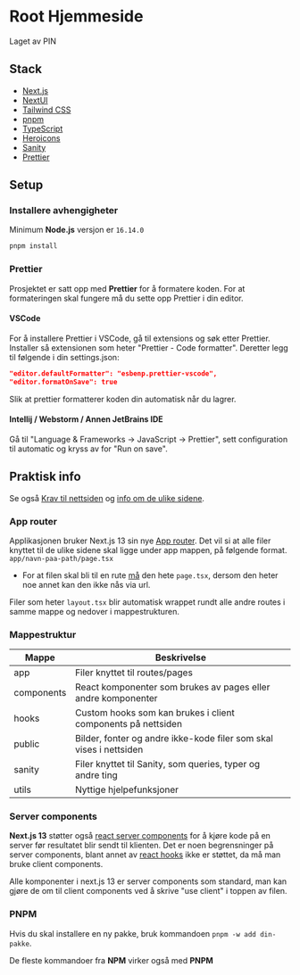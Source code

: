 # Root Hjemmeside

Laget av PIN

## Stack

-   [Next.js](https://nextjs.org/)
-   [NextUI](https://nextui.org/)
-   [Tailwind CSS](https://tailwindcss.com/)
-   [pnpm](https://pnpm.js.org/)
-   [TypeScript](https://www.typescriptlang.org/)
-   [Heroicons](https://heroicons.com/)
-   [Sanity](https://www.sanity.io/)
-   [Prettier](https://prettier.io/)

## Setup

### Installere avhengigheter

Minimum **Node.js** versjon er `16.14.0`

```bash
pnpm install
```

### Prettier

Prosjektet er satt opp med **Prettier** for å formatere koden.
For at formateringen skal fungere må du sette opp Prettier i din editor.

#### VSCode

For å installere Prettier i VSCode, gå til extensions og søk etter Prettier. Installer så extensionen som heter
"Prettier - Code formatter".
Deretter legg til følgende i din settings.json:

```json
"editor.defaultFormatter": "esbenp.prettier-vscode",
"editor.formatOnSave": true
```

Slik at prettier formatterer koden din automatisk når du lagrer.

#### Intellij / Webstorm / Annen JetBrains IDE

Gå til "Language & Frameworks -> JavaScript -> Prettier", sett configuration til automatic og kryss av for "Run on
save".

## Praktisk info

Se
også [Krav til nettsiden](https://github.com/Project-insert-name/root-website-frontend/blob/main/Krav%20til%20nettsiden.md)
og [info om de ulike sidene](https://github.com/Project-insert-name/root-website-frontend/blob/main/Sider.md).

### App router

Applikasjonen bruker Next.js 13 sin nye [App router](https://nextjs.org/docs/app/building-your-application).
Det vil si at alle filer knyttet til de ulike sidene skal ligge under app mappen, på følgende
format. `app/navn-paa-path/page.tsx`

-   For at filen skal bli til en rute <ins>må</ins> den hete `page.tsx`, dersom den heter noe annet kan den ikke nås via
    url.

Filer som heter `layout.tsx` blir automatisk wrappet rundt alle andre routes i samme mappe og nedover i mappestrukturen.

### Mappestruktur

| Mappe      | Beskrivelse                                                        |
| ---------- | ------------------------------------------------------------------ |
| app        | Filer knyttet til routes/pages                                     |
| components | React komponenter som brukes av pages eller andre komponenter      |
| hooks      | Custom hooks som kan brukes i client components på nettsiden       |
| public     | Bilder, fonter og andre ikke-kode filer som skal vises i nettsiden |
| sanity     | Filer knyttet til Sanity, som queries, typer og andre ting         |
| utils      | Nyttige hjelpefunksjoner                                           |

### Server components

**Next.js 13** støtter
også [react server components](https://nextjs.org/docs/app/building-your-application/rendering/server-components)
for å kjøre kode på en server før resultatet blir sendt til klienten.
Det er noen begrensninger på server components, blant annet av [react hooks](https://react.dev/reference/react) ikke er
støttet, da må man bruke client components.

Alle komponenter i next.js 13 er server components som standard, man kan gjøre de om til client components ved å
skrive "use client" i toppen av filen.

### PNPM

Hvis du skal installere en ny pakke, bruk kommandoen `pnpm -w add din-pakke`.

De fleste kommandoer fra **NPM** virker også med **PNPM**
